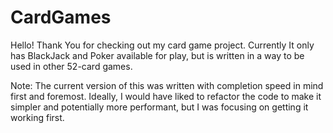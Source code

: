 # CardGames
 
Hello! Thank You for checking out my card game project. Currently It only has BlackJack and Poker available for play, but is written in a way to be used in other 52-card games.

Note: The current version of this was written with completion speed in mind first and foremost. Ideally, I would have liked to refactor the code to make it simpler and potentially more performant, but I was focusing on getting it working first.